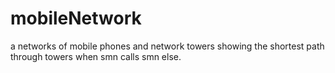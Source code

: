 # mobileNetwork
a networks of mobile phones and network towers showing the shortest path through towers when smn calls smn else.
